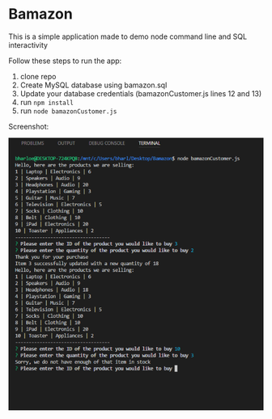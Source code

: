 # Bamazon
This is a simple application made to demo node command line and SQL interactivity 

Follow these steps to run the app:
1. clone repo
2. Create MySQL database using bamazon.sql
3. Update your database credentials (bamazonCustomer.js lines 12 and 13)
3. run `npm install`
4. run `node bamazonCustomer.js`

Screenshot: 

![Alt text](./Screenshot.PNG?raw=true "Optional Title")